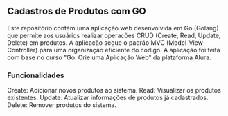 ## Cadastros de Produtos com GO
Este repositório contém uma aplicação web desenvolvida em Go (Golang) que permite aos usuários realizar operações CRUD (Create, Read, Update, Delete) em produtos. A aplicação segue o padrão MVC (Model-View-Controller) para uma organização eficiente do código. A aplicação foi feita com base no curso "Go: Crie uma Aplicação Web" da plataforma Alura.

### Funcionalidades
Create: Adicionar novos produtos ao sistema.
Read: Visualizar os produtos existentes.
Update: Atualizar informações de produtos já cadastrados.
Delete: Remover produtos do sistema.
